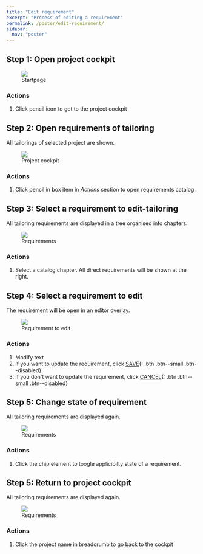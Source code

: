 ```yaml
---
title: "Edit requirement"
excerpt: "Process of editing a requirement"
permalink: /poster/edit-requirement/
sidebar:
  nav: "poster"
---
```


## Step 1: Open project cockpit
<figure>
    <a href="{{ '/assets/images/edit-tailoring/home.png' | relative_url }}"><img src="{{ '/assets/images/edit-tailoring/home.png' | relative_url }}"></a>
    <figcaption>Startpage</figcaption>
</figure>

### Actions
1. Click pencil icon to get to the project cockpit


## Step 2: Open requirements of tailoring
All tailorings of selected project are shown.

<figure>
    <a href="{{ '/assets/images/edit-tailoring/project_cockpit.png' | relative_url }}"><img src="{{ '/assets/images/edit-tailoring/project_cockpit.png' | relative_url }}"></a>
    <figcaption>Project cockpit</figcaption>
</figure>

### Actions
1. Click pencil in box item in _Actions_ section to open requirements catalog.


## Step 3: Select a requirement to edit-tailoring
All tailoring requirements are displayed in a tree organised into  chapters.

<figure>
    <a href="{{ '/assets/images/edit-tailoring/requirements.png' | relative_url }}"><img src="{{ '/assets/images/edit-tailoring/requirements.png' | relative_url }}"></a>
    <figcaption>Requirements</figcaption>
</figure>

### Actions
1. Select a catalog chapter. All direct requirements will be shown at the right.

## Step 4: Select a requirement to edit
The requirement will be open in an editor overlay.

<figure>
    <a href="{{ '/assets/images/edit-tailoring/requirement.png' | relative_url }}"><img src="{{ '/assets/images/edit-tailoring/requirement.png' | relative_url }}"></a>
    <figcaption>Requirement to edit</figcaption>
</figure>

### Actions
1. Modify text
2. If you want to update the requirement, click [SAVE](#){: .btn .btn--small .btn--disabled} 
3. If you don't want to update the requirement, click [CANCEL](#){: .btn .btn--small .btn--disabled} 

## Step 5: Change state of requirement
All tailoring requirements are displayed again.

<figure>
    <a href="{{ '/assets/images/edit-tailoring/requirements.png' | relative_url }}"><img src="{{ '/assets/images/edit-tailoring/requirements.png' | relative_url }}"></a>
    <figcaption>Requirements</figcaption>
</figure>


### Actions
1. Click the chip element to toogle applicibilty state of a requirement.


## Step 5: Return to project cockpit
All tailoring requirements are displayed again.

<figure>
    <a href="{{ '/assets/images/edit-tailoring/requirements.png' | relative_url }}"><img src="{{ '/assets/images/edit-tailoring/requirements.png' | relative_url }}"></a>
    <figcaption>Requirements</figcaption>
</figure>


### Actions
1. Click the project name in breadcrumb to go back to the cockpit